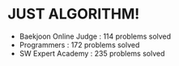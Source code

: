 # JUST ALGORITHM!

- Baekjoon Online Judge : 114 problems solved
- Programmers : 172 problems solved
- SW Expert Academy : 235 problems solved
